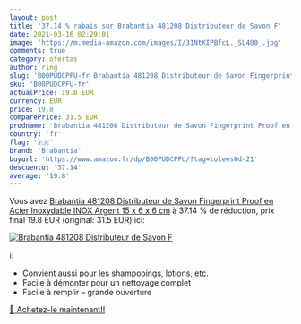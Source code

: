```yaml
---
layout: post
title: '37.14 % rabais sur Brabantia 481208 Distributeur de Savon F'
date: 2021-03-16 02:29:01
image: 'https://m.media-amazon.com/images/I/31NtKIPBfcL._SL400_.jpg'
comments: true
category: ofertas
author: ring
slug: 'B00PUDCPFU-fr Brabantia 481208 Distributeur de Savon Fingerprint Proof...'
sku: 'B00PUDCPFU-fr'
actualPrice: 19.8 EUR
currency: EUR
price: 19.8
comparePrice: 31.5 EUR
prodname: 'Brabantia 481208 Distributeur de Savon Fingerprint Proof en Acier Inoxydable  INOX  Argent  15 x 6 x 6 cm'
country: 'fr'
flag: '🇫🇷'
brand: 'Brabantia'
buyurl: 'https://www.amazon.fr/dp/B00PUDCPFU/?tag=tolees0d-21'
descuento: '37.14'
average: '19.8'
---
```


Vous avez [Brabantia 481208 Distributeur de Savon Fingerprint Proof en Acier Inoxydable  INOX  Argent  15 x 6 x 6 cm](https://www.amazon.fr/dp/B00PUDCPFU/?tag=tolees0d-21)  à  37.14 % de réduction, prix final  19.8 EUR (original: 31.5 EUR) ici:

[![Brabantia 481208 Distributeur de Savon F](https://m.media-amazon.com/images/I/31NtKIPBfcL._SL400_.jpg)](https://www.amazon.fr/dp/B00PUDCPFU/?tag=tolees0d-21)

ℹ️:

- Convient aussi pour les shampooings, lotions, etc.
- Facile à démonter pour un nettoyage complet
- Facile à remplir – grande ouverture

[🛒 Achetez-le maintenant!!](https://www.amazon.fr/dp/B00PUDCPFU/?tag=tolees0d-21)
